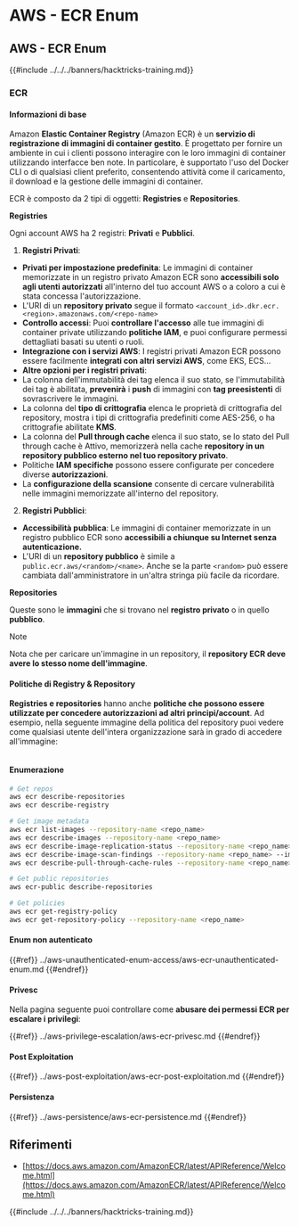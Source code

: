 # AWS - ECR Enum

## AWS - ECR Enum

{{#include ../../../banners/hacktricks-training.md}}

### ECR

#### Informazioni di base

Amazon **Elastic Container Registry** (Amazon ECR) è un **servizio di registrazione di immagini di container gestito**. È progettato per fornire un ambiente in cui i clienti possono interagire con le loro immagini di container utilizzando interfacce ben note. In particolare, è supportato l'uso del Docker CLI o di qualsiasi client preferito, consentendo attività come il caricamento, il download e la gestione delle immagini di container.

ECR è composto da 2 tipi di oggetti: **Registries** e **Repositories**.

**Registries**

Ogni account AWS ha 2 registri: **Privati** e **Pubblici**.

1. **Registri Privati**:

- **Privati per impostazione predefinita**: Le immagini di container memorizzate in un registro privato Amazon ECR sono **accessibili solo agli utenti autorizzati** all'interno del tuo account AWS o a coloro a cui è stata concessa l'autorizzazione.
- L'URI di un **repository privato** segue il formato `<account_id>.dkr.ecr.<region>.amazonaws.com/<repo-name>`
- **Controllo accessi**: Puoi **controllare l'accesso** alle tue immagini di container private utilizzando **politiche IAM**, e puoi configurare permessi dettagliati basati su utenti o ruoli.
- **Integrazione con i servizi AWS**: I registri privati Amazon ECR possono essere facilmente **integrati con altri servizi AWS**, come EKS, ECS...
- **Altre opzioni per i registri privati**:
- La colonna dell'immutabilità dei tag elenca il suo stato, se l'immutabilità dei tag è abilitata, **prevenirà** i **push** di immagini con **tag preesistenti** di sovrascrivere le immagini.
- La colonna del **tipo di crittografia** elenca le proprietà di crittografia del repository, mostra i tipi di crittografia predefiniti come AES-256, o ha crittografie abilitate **KMS**.
- La colonna del **Pull through cache** elenca il suo stato, se lo stato del Pull through cache è Attivo, memorizzerà nella cache **repository in un repository pubblico esterno nel tuo repository privato**.
- Politiche **IAM specifiche** possono essere configurate per concedere diverse **autorizzazioni**.
- La **configurazione della scansione** consente di cercare vulnerabilità nelle immagini memorizzate all'interno del repository.

2. **Registri Pubblici**:

- **Accessibilità pubblica**: Le immagini di container memorizzate in un registro pubblico ECR sono **accessibili a chiunque su Internet senza autenticazione.**
- L'URI di un **repository pubblico** è simile a `public.ecr.aws/<random>/<name>`. Anche se la parte `<random>` può essere cambiata dall'amministratore in un'altra stringa più facile da ricordare.

**Repositories**

Queste sono le **immagini** che si trovano nel **registro privato** o in quello **pubblico**.

> [!NOTE]
> Nota che per caricare un'immagine in un repository, il **repository ECR deve avere lo stesso nome dell'immagine**.

#### Politiche di Registry & Repository

**Registries e repositories** hanno anche **politiche che possono essere utilizzate per concedere autorizzazioni ad altri principi/account**. Ad esempio, nella seguente immagine della politica del repository puoi vedere come qualsiasi utente dell'intera organizzazione sarà in grado di accedere all'immagine:

<figure><img src="../../../images/image (280).png" alt=""><figcaption></figcaption></figure>

#### Enumerazione
```bash
# Get repos
aws ecr describe-repositories
aws ecr describe-registry

# Get image metadata
aws ecr list-images --repository-name <repo_name>
aws ecr describe-images --repository-name <repo_name>
aws ecr describe-image-replication-status --repository-name <repo_name> --image-id <image_id>
aws ecr describe-image-scan-findings --repository-name <repo_name> --image-id <image_id>
aws ecr describe-pull-through-cache-rules --repository-name <repo_name> --image-id <image_id>

# Get public repositories
aws ecr-public describe-repositories

# Get policies
aws ecr get-registry-policy
aws ecr get-repository-policy --repository-name <repo_name>
```
#### Enum non autenticato

{{#ref}}
../aws-unauthenticated-enum-access/aws-ecr-unauthenticated-enum.md
{{#endref}}

#### Privesc

Nella pagina seguente puoi controllare come **abusare dei permessi ECR per escalare i privilegi**:

{{#ref}}
../aws-privilege-escalation/aws-ecr-privesc.md
{{#endref}}

#### Post Exploitation

{{#ref}}
../aws-post-exploitation/aws-ecr-post-exploitation.md
{{#endref}}

#### Persistenza

{{#ref}}
../aws-persistence/aws-ecr-persistence.md
{{#endref}}

## Riferimenti

- [https://docs.aws.amazon.com/AmazonECR/latest/APIReference/Welcome.html](https://docs.aws.amazon.com/AmazonECR/latest/APIReference/Welcome.html)

{{#include ../../../banners/hacktricks-training.md}}
